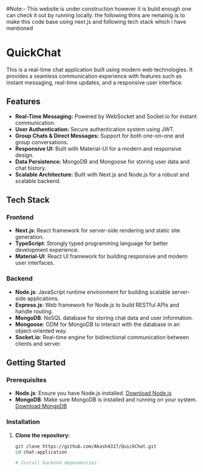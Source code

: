 #Note:-
This website is under construction however it is build enough one can check it out by running locally. the following thins are remainig is to make this code base using next.js and following tech stack which i have mentioned 


# QuickChat
This is a real-time chat application built using modern web technologies. It provides a seamless communication experience with features such as instant messaging, real-time updates, and a responsive user interface.

## Features

- **Real-Time Messaging:** Powered by WebSocket and Socket.io for instant communication.
- **User Authentication:** Secure authentication system using JWT.
- **Group Chats & Direct Messages:** Support for both one-on-one and group conversations.
- **Responsive UI:** Built with Material-UI for a modern and responsive design.
- **Data Persistence:** MongoDB and Mongoose for storing user data and chat history.
- **Scalable Architecture:** Built with Next.js and Node.js for a robust and scalable backend.

## Tech Stack

### Frontend
- **Next.js**: React framework for server-side rendering and static site generation.
- **TypeScript**: Strongly typed programming language for better development experience.
- **Material-UI**: React UI framework for building responsive and modern user interfaces.

### Backend
- **Node.js**: JavaScript runtime environment for building scalable server-side applications.
- **Express.js**: Web framework for Node.js to build RESTful APIs and handle routing.
- **MongoDB**: NoSQL database for storing chat data and user information.
- **Mongoose**: ODM for MongoDB to interact with the database in an object-oriented way.
- **Socket.io**: Real-time engine for bidirectional communication between clients and server.

## Getting Started

### Prerequisites

- **Node.js**: Ensure you have Node.js installed. [Download Node.js](https://nodejs.org/)
- **MongoDB**: Make sure MongoDB is installed and running on your system. [Download MongoDB](https://www.mongodb.com/try/download/community)

### Installation

1. **Clone the repository:**
   ```bash
   git clone https://github.com/Akash4317/QuickChat.git
   cd chat-application

   # Install backend dependencies


